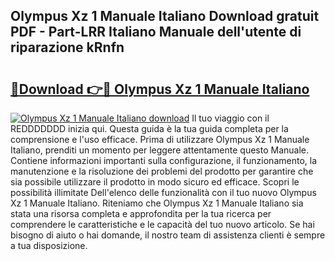 ## Olympus Xz 1 Manuale Italiano Download gratuit PDF - Part-LRR Italiano Manuale dell'utente di riparazione kRnfn

# <h2><a href="http://dfdd6wg.blite.top/?on=Olympus+Xz+1+Manuale+Italiano">🔗Download 👉🔴 Olympus Xz 1 Manuale Italiano</a></h2>

[![Olympus Xz 1 Manuale Italiano download](https://i.imgur.com/lujVjoI.png)](http://dfdd6wg.blite.top/?on=Olympus+Xz+1+Manuale+Italiano)
Il tuo viaggio con il REDDDDDDD inizia qui. Questa guida è la tua guida completa per la comprensione e l'uso efficace. Prima di utilizzare Olympus Xz 1 Manuale Italiano, prenditi un momento per leggere attentamente questo Manuale. Contiene informazioni importanti sulla configurazione, il funzionamento, la manutenzione e la risoluzione dei problemi del prodotto per garantire che sia possibile utilizzare il prodotto in modo sicuro ed efficace. Scopri le possibilità illimitate Dell'elenco delle funzionalità con il tuo nuovo Olympus Xz 1 Manuale Italiano. Riteniamo che Olympus Xz 1 Manuale Italiano sia stata una risorsa completa e approfondita per la tua ricerca per comprendere le caratteristiche e le capacità del tuo nuovo articolo. Se hai bisogno di aiuto o hai domande, il nostro team di assistenza clienti è sempre a tua disposizione.
